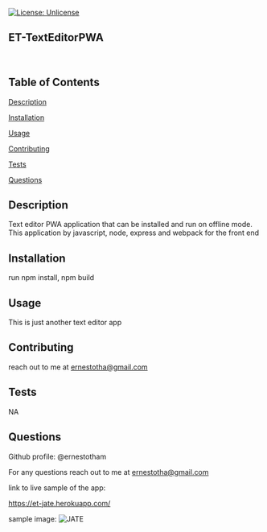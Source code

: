 

[![License: Unlicense](https://img.shields.io/badge/license-Unlicense-blue.svg)](http://unlicense.org/)

## **ET-TextEditorPWA**

<br>




## Table of Contents


[Description](#Description)

[Installation](#Installation)

[Usage](#Usage)

[Contributing](#Contributing)

[Tests](#Tests)

[Questions](#Questions)


## <a id="Description"> Description </a> 

Text editor PWA application that can be installed and run on offline mode. This application by javascript, node, express and webpack for the front end  


## <a id="Installation"> Installation </a> 

run npm install, npm build


## <a id="Usage"> Usage </a> 

This is just another text editor app 


## <a id="Contributing"> Contributing </a> 

reach out to me at ernestotha@gmail.com


## <a id=Tests> Tests </a> 

NA 





## <a id=Questions> Questions </a> 

Github profile: @ernestotham 




For any questions reach out to me at ernestotha@gmail.com


link to live sample of the app:

https://et-jate.herokuapp.com/


sample image:
![JATE](https://user-images.githubusercontent.com/23125242/159615820-c4a7aa89-c9da-401c-be33-6aa58270ba1e.jpg)

